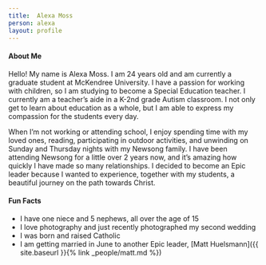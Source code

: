 ```yaml
---
title:  Alexa Moss
person: alexa
layout: profile
---
```


#### About Me

  Hello! My name is Alexa Moss. I am 24 years old and am currently a graduate student at McKendree University. I have a passion for working with children, so I am studying to become a Special Education teacher. I currently am a teacher’s aide in a K-2nd grade Autism classroom. I not only get to learn about education as a whole, but I am able to express my compassion for the students every day.

  When I’m not working or attending school, I enjoy spending time with my loved ones, reading, participating in outdoor activities, and unwinding on Sunday and Thursday nights with my Newsong family. I have been attending Newsong for a little over 2 years now, and it’s amazing how quickly I have made so many relationships. I decided to become an Epic leader because I wanted to experience, together with my students, a beautiful journey on the path towards Christ.

#### Fun Facts

- I have one niece and 5 nephews, all over the age of 15
- I love photography and just recently photographed my second wedding
- I was born and raised Catholic
- I am getting married in June to another Epic leader, [Matt Huelsmann]({{ site.baseurl }}{% link _people/matt.md %})
